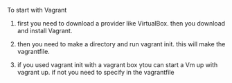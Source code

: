 To start with Vagrant 

1. first you need to download a provider like VirtualBox. then you download and install Vagrant. 

2. then you need to make a directory and run vagrant init. this will make the vagrantfile. 

3. if you used vagrant init with a vagrant box ytou can start a Vm up with vagrant up. if not you need to specify in the vagrantfile
